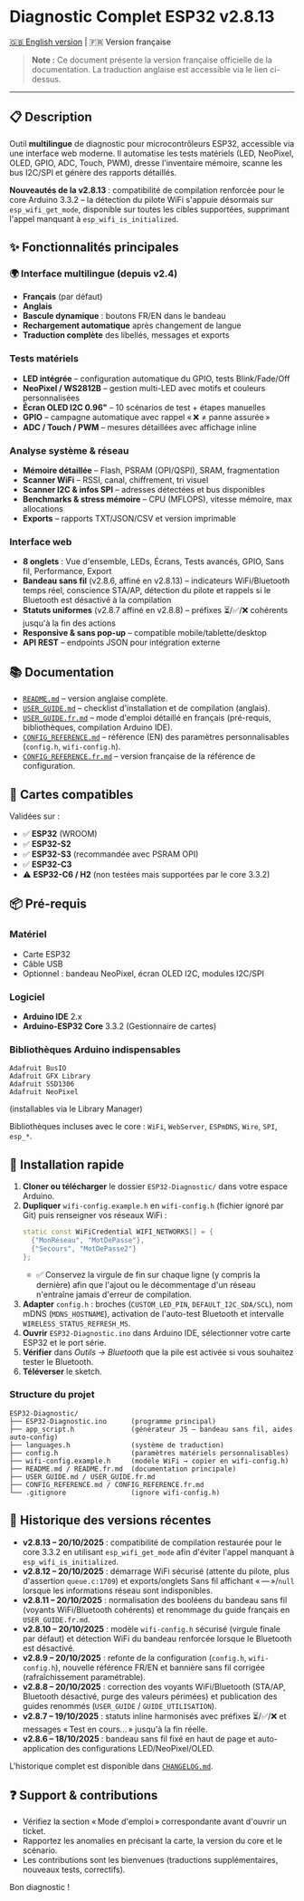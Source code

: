 <!--
Disponible en plusieurs langues :
- Français : README.fr.md
- English: README.md
-->
# Diagnostic Complet ESP32 v2.8.13

[🇬🇧 English version](README.md) | 🇫🇷 Version française

> **Note :** Ce document présente la version française officielle de la documentation. La traduction anglaise est accessible via le lien ci-dessus.

---

## 📋 Description

Outil **multilingue** de diagnostic pour microcontrôleurs ESP32, accessible via une interface web moderne. Il automatise les tests matériels (LED, NeoPixel, OLED, GPIO, ADC, Touch, PWM), dresse l'inventaire mémoire, scanne les bus I2C/SPI et génère des rapports détaillés.

**Nouveautés de la v2.8.13** : compatibilité de compilation renforcée pour le core Arduino 3.3.2 – la détection du pilote WiFi s'appuie désormais sur `esp_wifi_get_mode`, disponible sur toutes les cibles supportées, supprimant l'appel manquant à `esp_wifi_is_initialized`.

## ✨ Fonctionnalités principales

### 🌍 Interface multilingue (depuis v2.4)
- **Français** (par défaut)
- **Anglais**
- **Bascule dynamique** : boutons FR/EN dans le bandeau
- **Rechargement automatique** après changement de langue
- **Traduction complète** des libellés, messages et exports

### Tests matériels
- **LED intégrée** – configuration automatique du GPIO, tests Blink/Fade/Off
- **NeoPixel / WS2812B** – gestion multi-LED avec motifs et couleurs personnalisées
- **Écran OLED I2C 0.96"** – 10 scénarios de test + étapes manuelles
- **GPIO** – campagne automatique avec rappel « ❌ ≠ panne assurée »
- **ADC / Touch / PWM** – mesures détaillées avec affichage inline

### Analyse système & réseau
- **Mémoire détaillée** – Flash, PSRAM (OPI/QSPI), SRAM, fragmentation
- **Scanner WiFi** – RSSI, canal, chiffrement, tri visuel
- **Scanner I2C & infos SPI** – adresses détectées et bus disponibles
- **Benchmarks & stress mémoire** – CPU (MFLOPS), vitesse mémoire, max allocations
- **Exports** – rapports TXT/JSON/CSV et version imprimable

### Interface web
- **8 onglets** : Vue d'ensemble, LEDs, Écrans, Tests avancés, GPIO, Sans fil, Performance, Export
- **Bandeau sans fil** (v2.8.6, affiné en v2.8.13) – indicateurs WiFi/Bluetooth temps réel, conscience STA/AP, détection du pilote et rappels si le Bluetooth est désactivé à la compilation
- **Statuts uniformes** (v2.8.7 affiné en v2.8.8) – préfixes ⏳/✅/❌ cohérents jusqu'à la fin des actions
- **Responsive & sans pop-up** – compatible mobile/tablette/desktop
- **API REST** – endpoints JSON pour intégration externe

## 📚 Documentation

- [`README.md`](README.md) – version anglaise complète.
- [`USER_GUIDE.md`](USER_GUIDE.md) – checklist d'installation et de compilation (anglais).
- [`USER_GUIDE.fr.md`](USER_GUIDE.fr.md) – mode d'emploi détaillé en français (pré-requis, bibliothèques, compilation Arduino IDE).
- [`CONFIG_REFERENCE.md`](CONFIG_REFERENCE.md) – référence (EN) des paramètres personnalisables (`config.h`, `wifi-config.h`).
- [`CONFIG_REFERENCE.fr.md`](CONFIG_REFERENCE.fr.md) – version française de la référence de configuration.

## 🎯 Cartes compatibles

Validées sur :
- ✅ **ESP32** (WROOM)
- ✅ **ESP32-S2**
- ✅ **ESP32-S3** (recommandée avec PSRAM OPI)
- ✅ **ESP32-C3**
- ⚠️ **ESP32-C6 / H2** (non testées mais supportées par le core 3.3.2)

## 📦 Pré-requis

### Matériel
- Carte ESP32
- Câble USB
- Optionnel : bandeau NeoPixel, écran OLED I2C, modules I2C/SPI

### Logiciel
- **Arduino IDE** 2.x
- **Arduino-ESP32 Core** 3.3.2 (Gestionnaire de cartes)

### Bibliothèques Arduino indispensables
```
Adafruit BusIO
Adafruit GFX Library
Adafruit SSD1306
Adafruit NeoPixel
```
(installables via le Library Manager)

Bibliothèques incluses avec le core : `WiFi`, `WebServer`, `ESPmDNS`, `Wire`, `SPI`, `esp_*`.

## 🚀 Installation rapide

1. **Cloner ou télécharger** le dossier `ESP32-Diagnostic/` dans votre espace Arduino.
2. **Dupliquer** `wifi-config.example.h` en `wifi-config.h` (fichier ignoré par Git) puis renseigner vos réseaux WiFi :
   ```cpp
   static const WiFiCredential WIFI_NETWORKS[] = {
     {"MonRéseau", "MotDePasse"},
     {"Secours", "MotDePasse2"}
   };
   ```
   - ✅ Conservez la virgule de fin sur chaque ligne (y compris la dernière) afin que l'ajout ou le décommentage d'un réseau n'entraîne jamais d'erreur de compilation.
3. **Adapter** `config.h` : broches (`CUSTOM_LED_PIN`, `DEFAULT_I2C_SDA/SCL`), nom mDNS (`MDNS_HOSTNAME`), activation de l'auto-test Bluetooth et intervalle `WIRELESS_STATUS_REFRESH_MS`.
4. **Ouvrir** `ESP32-Diagnostic.ino` dans Arduino IDE, sélectionner votre carte ESP32 et le port série.
5. **Vérifier** dans *Outils → Bluetooth* que la pile est activée si vous souhaitez tester le Bluetooth.
6. **Téléverser** le sketch.

### Structure du projet
```
ESP32-Diagnostic/
├── ESP32-Diagnostic.ino      (programme principal)
├── app_script.h              (générateur JS – bandeau sans fil, aides auto-config)
├── languages.h               (système de traduction)
├── config.h                  (paramètres matériels personnalisables)
├── wifi-config.example.h     (modèle WiFi → copier en wifi-config.h)
├── README.md / README.fr.md  (documentation principale)
├── USER_GUIDE.md / USER_GUIDE.fr.md
├── CONFIG_REFERENCE.md / CONFIG_REFERENCE.fr.md
└── .gitignore                (ignore wifi-config.h)
```

## 🔄 Historique des versions récentes

- **v2.8.13 – 20/10/2025** : compatibilité de compilation restaurée pour le core 3.3.2 en utilisant `esp_wifi_get_mode` afin d'éviter l'appel manquant à `esp_wifi_is_initialized`.
- **v2.8.12 – 20/10/2025** : démarrage WiFi sécurisé (attente du pilote, plus d'assertion `queue.c:1709`) et exports/onglets Sans fil affichant « — »/`null` lorsque les informations réseau sont indisponibles.
- **v2.8.11 – 20/10/2025** : normalisation des booléens du bandeau sans fil (voyants WiFi/Bluetooth cohérents) et renommage du guide français en `USER_GUIDE.fr.md`.
- **v2.8.10 – 20/10/2025** : modèle `wifi-config.h` sécurisé (virgule finale par défaut) et détection WiFi du bandeau renforcée lorsque le Bluetooth est désactivé.
- **v2.8.9 – 20/10/2025** : refonte de la configuration (`config.h`, `wifi-config.h`), nouvelle référence FR/EN et bannière sans fil corrigée (rafraîchissement paramétrable).
- **v2.8.8 – 20/10/2025** : correction des voyants WiFi/Bluetooth (STA/AP, Bluetooth désactivé, purge des valeurs périmées) et publication des guides renommés (`USER_GUIDE` / `GUIDE_UTILISATION`).
- **v2.8.7 – 19/10/2025** : statuts inline harmonisés avec préfixes ⏳/✅/❌ et messages « Test en cours... » jusqu'à la fin réelle.
- **v2.8.6 – 18/10/2025** : bandeau sans fil fixé en haut de page et auto-application des configurations LED/NeoPixel/OLED.

L'historique complet est disponible dans [`CHANGELOG.md`](CHANGELOG.md).

## ❓ Support & contributions

- Vérifiez la section « Mode d'emploi » correspondante avant d'ouvrir un ticket.
- Rapportez les anomalies en précisant la carte, la version du core et le scénario.
- Les contributions sont les bienvenues (traductions supplémentaires, nouveaux tests, correctifs).

Bon diagnostic !

